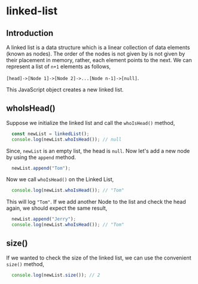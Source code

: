 # linked-list
## Introduction
A linked list is a data structure which is a linear collection of data elements (known as nodes). The order of the nodes is not given by is not given by their placement in memory, rather, each element points to the next. We can represent a list of `n+1` elements as follows,

`[head]->[Node 1]->[Node 2]->...[Node n-1]->[null]`.


This JavaScript object creates a new linked list.

## whoIsHead()
Suppose we initialize the linked list and call the `whoIsHead()` method,

```js 
  const newList = linkedList();
  console.log(newList.whoIsHead()); // null  
```

Since, `newList` is an empty list, the head is `null`. Now let's add a new node by using the `append` method. 

```js
  newList.append("Tom");
```

Now we call `whoIsHead()` on the Linked List,

```js
  console.log(newList.whoIsHead()); // "Tom"
```
This will log `"Tom"`. If we add another Node to the list and check the head again, we should expect the same result,

```js
  newList.append("Jerry");
  console.log(newList.whoIsHead()); // "Tom"
```

## size()
If we wanted to check the size of the linked list, we can use the convenient `size()` method, 

```js 
  console.log(newList.size()); // 2
```

